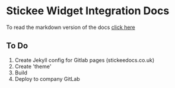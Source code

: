 # Stickee Widget Integration Docs

To read the markdown version of the docs [click here](index.md)

## To Do
1. Create Jekyll config for Gitlab pages (stickeedocs.co.uk)
2. Create 'theme'
3. Build
4. Deploy to company GitLab
